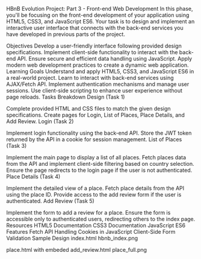 HBnB Evolution Project: Part 3 - Front-end Web Development
In this phase, you'll be focusing on the front-end development of your application using HTML5, CSS3, and JavaScript ES6. Your task is to design and implement an interactive user interface that connects with the back-end services you have developed in previous parts of the project.

Objectives
Develop a user-friendly interface following provided design specifications.
Implement client-side functionality to interact with the back-end API.
Ensure secure and efficient data handling using JavaScript.
Apply modern web development practices to create a dynamic web application.
Learning Goals
Understand and apply HTML5, CSS3, and JavaScript ES6 in a real-world project.
Learn to interact with back-end services using AJAX/Fetch API.
Implement authentication mechanisms and manage user sessions.
Use client-side scripting to enhance user experience without page reloads.
Tasks Breakdown
Design (Task 1)

Complete provided HTML and CSS files to match the given design specifications.
Create pages for Login, List of Places, Place Details, and Add Review.
Login (Task 2)

Implement login functionality using the back-end API.
Store the JWT token returned by the API in a cookie for session management.
List of Places (Task 3)

Implement the main page to display a list of all places.
Fetch places data from the API and implement client-side filtering based on country selection.
Ensure the page redirects to the login page if the user is not authenticated.
Place Details (Task 4)

Implement the detailed view of a place.
Fetch place details from the API using the place ID.
Provide access to the add review form if the user is authenticated.
Add Review (Task 5)

Implement the form to add a review for a place.
Ensure the form is accessible only to authenticated users, redirecting others to the index page.
Resources
HTML5 Documentation
CSS3 Documentation
JavaScript ES6 Features
Fetch API
Handling Cookies in JavaScript
Client-Side Form Validation
Sample Design
index.html hbnb_index.png

place.html with embeded add_review.html place_full.png
